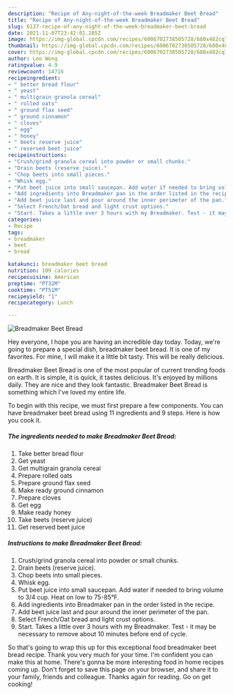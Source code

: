 ```yaml
---
description: "Recipe of Any-night-of-the-week Breadmaker Beet Bread"
title: "Recipe of Any-night-of-the-week Breadmaker Beet Bread"
slug: 6137-recipe-of-any-night-of-the-week-breadmaker-beet-bread
date: 2021-11-07T23:42:01.285Z
image: https://img-global.cpcdn.com/recipes/6006702738505728/680x482cq70/breadmaker-beet-bread-recipe-main-photo.jpg
thumbnail: https://img-global.cpcdn.com/recipes/6006702738505728/680x482cq70/breadmaker-beet-bread-recipe-main-photo.jpg
cover: https://img-global.cpcdn.com/recipes/6006702738505728/680x482cq70/breadmaker-beet-bread-recipe-main-photo.jpg
author: Leo Wong
ratingvalue: 4.9
reviewcount: 14716
recipeingredient:
- " better bread flour"
- " yeast"
- " multigrain granola cereal"
- " rolled oats"
- " ground flax seed"
- " ground cinnamon"
- " cloves"
- " egg"
- " honey"
- " beets reserve juice"
- " reserved beet juice"
recipeinstructions:
- "Crush/grind granola cereal into powder or small chunks."
- "Drain beets (reserve juice)."
- "Chop beets into small pieces."
- "Whisk egg."
- "Put beet juice into small saucepan. Add water if needed to bring volume to 3/4 cup. Heat on low to 75-85°F."
- "Add ingredients into Breadmaker pan in the order listed in the recipe."
- "Add beet juice last and pour around the inner perimeter of the pan."
- "Select French/Oat bread and light crust options."
- "Start. Takes a little over 3 hours with my Breadmaker. Test - it may be necessary to remove about 10 minutes before end of cycle."
categories:
- Recipe
tags:
- breadmaker
- beet
- bread

katakunci: breadmaker beet bread 
nutrition: 109 calories
recipecuisine: American
preptime: "PT32M"
cooktime: "PT51M"
recipeyield: "1"
recipecategory: Lunch

---
```



![Breadmaker Beet Bread](https://img-global.cpcdn.com/recipes/6006702738505728/680x482cq70/breadmaker-beet-bread-recipe-main-photo.jpg)

Hey everyone, I hope you are having an incredible day today. Today, we're going to prepare a special dish, breadmaker beet bread. It is one of my favorites. For mine, I will make it a little bit tasty. This will be really delicious.

Breadmaker Beet Bread is one of the most popular of current trending foods on earth. It is simple, it is quick, it tastes delicious. It's enjoyed by millions daily. They are nice and they look fantastic. Breadmaker Beet Bread is something which I've loved my entire life.




To begin with this recipe, we must first prepare a few components. You can have breadmaker beet bread using 11 ingredients and 9 steps. Here is how you cook it.

<!--inarticleads1-->

##### The ingredients needed to make Breadmaker Beet Bread:

1. Take  better bread flour
1. Get  yeast
1. Get  multigrain granola cereal
1. Prepare  rolled oats
1. Prepare  ground flax seed
1. Make ready  ground cinnamon
1. Prepare  cloves
1. Get  egg
1. Make ready  honey
1. Take  beets (reserve juice)
1. Get  reserved beet juice




<!--inarticleads2-->

##### Instructions to make Breadmaker Beet Bread:

1. Crush/grind granola cereal into powder or small chunks.
1. Drain beets (reserve juice).
1. Chop beets into small pieces.
1. Whisk egg.
1. Put beet juice into small saucepan. Add water if needed to bring volume to 3/4 cup. Heat on low to 75-85°F.
1. Add ingredients into Breadmaker pan in the order listed in the recipe.
1. Add beet juice last and pour around the inner perimeter of the pan.
1. Select French/Oat bread and light crust options.
1. Start. Takes a little over 3 hours with my Breadmaker. Test - it may be necessary to remove about 10 minutes before end of cycle.




So that's going to wrap this up for this exceptional food breadmaker beet bread recipe. Thank you very much for your time. I'm confident you can make this at home. There's gonna be more interesting food in home recipes coming up. Don't forget to save this page on your browser, and share it to your family, friends and colleague. Thanks again for reading. Go on get cooking!
